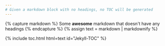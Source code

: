 ```yaml
---
# Given a markdown block with no headings, no TOC will be generated
---
```


{% capture markdown %}
Some **awesome** markdown that doesn't have any headings
{% endcapture %}
{% assign text = markdown | markdownify %}

<div id="unit-test">
{% include toc.html html=text id="Jekyll-TOC" %}
</div>

<!-- /// -->

<div id="unit-test">

</div>
